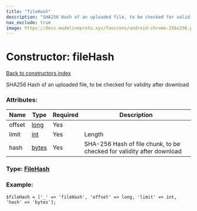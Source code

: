 ```yaml
---
title: "fileHash"
description: "SHA256 Hash of an uploaded file, to be checked for validity after download"
nav_exclude: true
image: https://docs.madelineproto.xyz/favicons/android-chrome-256x256.png
---
```

# Constructor: fileHash  
[Back to constructors index](/API_docs/constructors/index.html)



SHA256 Hash of an uploaded file, to be checked for validity after download

### Attributes:

| Name     |    Type       | Required | Description |
|----------|---------------|----------|-------------|
|offset|[long](/API_docs/types/long.html) | Yes|
|limit|[int](/API_docs/types/int.html) | Yes|Length|
|hash|[bytes](/API_docs/types/bytes.html) | Yes|SHA-256 Hash of file chunk, to be checked for validity after download|



### Type: [FileHash](/API_docs/types/FileHash.html)


### Example:

```
$fileHash = ['_' => 'fileHash', 'offset' => long, 'limit' => int, 'hash' => 'bytes'];
```  
